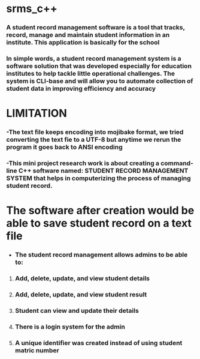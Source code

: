 # srms_c++
### A student record management software is a tool that tracks, record, manage and maintain student information in an institute. This application is basically for the school 
### In simple words, a student record management system is a software solution that was developed especially for education institutes to help tackle little operational challenges. The system is CLI-base and will allow you to automate collection of student data in improving efficiency and accuracy

# LIMITATION 
### -The text file keeps encoding into mojibake format, we tried converting the text fie to a UTF-8 but anytime we rerun the program it goes back to ANSI encoding 
### -This mini project research work is about creating a command-line C++ software named: STUDENT RECORD MANAGEMENT SYSTEM that helps in computerizing the process of managing student record.

# The software after creation would be able to save student record on a text file 
-	### The student record management allows admins to be able to:
1.	### Add, delete, update, and view student details
2.	### Add, delete, update, and view student result
3.	### Student can view and update their details
4.	### There is a login system for the admin 
5.	### A unique identifier was created instead of using student matric number
